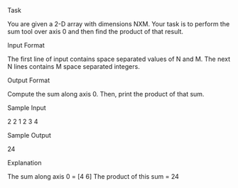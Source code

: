 Task

You are given a 2-D array with dimensions NXM.
Your task is to perform the sum tool over axis 0 and then find the product of that result.

Input Format

The first line of input contains space separated values of N and M.
The next N lines contains M space separated integers.

Output Format

Compute the sum along axis 0. Then, print the product of that sum.

Sample Input

2 2
1 2
3 4

Sample Output

24

Explanation

The sum along axis 0 = [4 6]
The product of this sum = 24